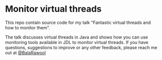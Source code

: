 # Monitor virtual threads

This repo contain source code for my talk "Fantastic virtual threads and how to monitor them".

The talk discusses virtual threads in Java and shows how you can use monitoring tools available in JDL to monitor virtual threads.
If you have questions, suggestions to improve or any other feedback, please reach me out at [@BalaRawool](https://twitter.com/BalaRawool)

